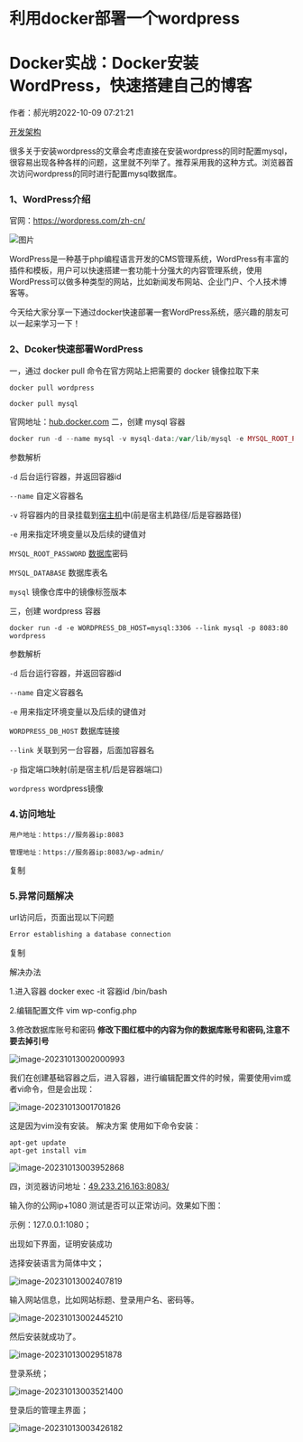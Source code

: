 # 利用docker部署一个wordpress

# Docker实战：Docker安装WordPress，快速搭建自己的博客

作者：郝光明2022-10-09 07:21:21

[开发](https://www.51cto.com/developer)[架构](https://www.51cto.com/architecture)

很多关于安装wordpress的文章会考虑直接在安装wordpress的同时配置mysql，很容易出现各种各样的问题，这里就不列举了。推荐采用我的这种方式。浏览器首次访问wordpress的同时进行配置mysql数据库。

### 1、WordPress介绍

官网：https://wordpress.com/zh-cn/

![图片](./利用docker部署一个wordpress.assets/d7c650897f0a59b1289912d8040b5e01ab188e.png)

WordPress是一种基于php编程语言开发的CMS管理系统，WordPress有丰富的插件和模板，用户可以快速搭建一套功能十分强大的内容管理系统，使用WordPress可以做多种类型的网站，比如新闻发布网站、企业门户、个人技术博客等。

今天给大家分享一下通过docker快速部署一套WordPress系统，感兴趣的朋友可以一起来学习一下！

### 2、Dcoker快速部署WordPress

一，通过 docker pull 命令在官方网站上把需要的 docker 镜像拉取下来

```shell
docker pull wordpress

docker pull mysql
```

官网地址：[hub.docker.com](https://hub.docker.com/)
二，创建 mysql 容器

```php
docker run -d --name mysql -v mysql-data:/var/lib/mysql -e MYSQL_ROOT_PASSWORD=root -e MYSQL_DATABASE=wordpress mysql
```

 参数解析 

`-d`                    后台运行容器，并返回容器id

`--name`                自定义容器名

`-v`                    将容器内的目录挂载到[宿主机](https://cloud.tencent.com/product/cdh?from_column=20065&from=20065)中(前是宿主机路径/后是容器路径)

`-e`                    用来指定环境变量以及后续的键值对

`MYSQL_ROOT_PASSWORD`   [数据库](https://cloud.tencent.com/solution/database?from_column=20065&from=20065)密码

`MYSQL_DATABASE`        数据库表名

`mysql`             镜像仓库中的镜像标签版本

三，创建 wordpress 容器

```shell
docker run -d -e WORDPRESS_DB_HOST=mysql:3306 --link mysql -p 8083:80 wordpress
```

 参数解析 

`-d`                    后台运行容器，并返回容器id

`--name`                自定义容器名

`-e`                    用来指定环境变量以及后续的键值对

`WORDPRESS_DB_HOST`     数据库链接

`--link`                关联到另一台容器，后面加容器名

`-p`                    指定端口映射(前是宿主机/后是容器端口)

`wordpress`             wordpress镜像

### 4.访问地址

```text
用户地址：https://服务器ip:8083

管理地址：https://服务器ip:8083/wp-admin/
```

复制

### 5.异常问题解决

url访问后，页面出现以下问题

```bash
Error establishing a database connection
```

复制

 解决办法 

1.进入容器 docker exec -it 容器id /bin/bash

2.编辑配置文件 vim wp-config.php

3.修改数据库账号和密码 **修改下图红框中的内容为你的数据库账号和密码,注意不要去掉引号** 

![image-20231013002000993](./利用docker部署一个wordpress.assets/image-20231013002000993.png)

我们在创建基础容器之后，进入容器，进行编辑配置文件的时候，需要使用vim或者vi命令，但是会出现：

![image-20231013001701826](./利用docker部署一个wordpress.assets/image-20231013001701826.png)

这是因为vim没有安装。
解决方案
使用如下命令安装：

```shell
apt-get update
apt-get install vim
```

![image-20231013003952868](./利用docker部署一个wordpress.assets/image-20231013003952868.png)

四，浏览器访问地址：[49.233.216.163:8083/](http://49.233.216.163:8083/)

输入你的公网ip+1080 测试是否可以正常访问。效果如下图：

示例：127.0.0.1:1080；

出现如下界面，证明安装成功

选择安装语言为简体中文；

![image-20231013002407819](./利用docker部署一个wordpress.assets/image-20231013002407819.png)

输入网站信息，比如网站标题、登录用户名、密码等。

![image-20231013002445210](./利用docker部署一个wordpress.assets/image-20231013002445210.png)

然后安装就成功了。

![image-20231013002951878](./利用docker部署一个wordpress.assets/image-20231013002951878.png)

登录系统；

![image-20231013003521400](./利用docker部署一个wordpress.assets/image-20231013003521400.png)

登录后的管理主界面；

![image-20231013003426182](./利用docker部署一个wordpress.assets/image-20231013003426182.png)
